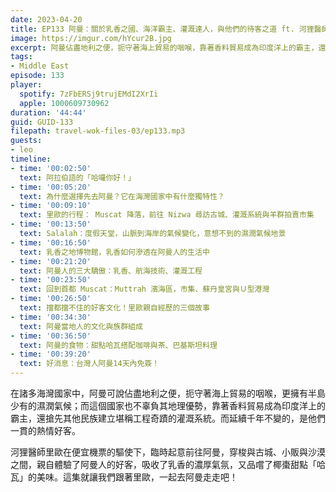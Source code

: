```yaml
---
date: 2023-04-20
title: EP133 阿曼：關於乳香之國、海洋霸主、灌溉達人，與他們的待客之道 ft. 河狸醫師 里歐
image: https://imgur.com/hYcur2B.jpg
excerpt: 阿曼佔盡地利之便，扼守著海上貿易的咽喉，靠著香料貿易成為印度洋上的霸主，還搶先其他民族建立堪稱工程奇蹟的灌溉系統。而延續千年不變的，是他們一貫的熱情好客。這集就讓我們跟著里歐，一起去阿曼走走吧！
tags:
- Middle East
episode: 133
player:
  spotify: 7zFbERSj9trujEMdI2XrIi
  apple: 1000609730962
duration: '44:44'
guid: GUID-133
filepath: travel-wok-files-03/ep133.mp3
guests:
- leo
timeline:
- time: '00:02:50'
  text: 阿拉伯語的「哈囉你好！」
- time: '00:05:20'
  text: 為什麼選擇先去阿曼？它在海灣國家中有什麼獨特性？
- time: '00:09:10'
  text: 里歐的行程： Muscat 降落，前往 Nizwa 尋訪古城、灌溉系統與羊群拍賣市集
- time: '00:13:50'
  text: Salalah：度假天堂，山脈到海岸的氣候變化，意想不到的濕潤氣候地景
- time: '00:16:50'
  text: 乳香之地博物館，乳香如何滲透在阿曼人的生活中
- time: '00:21:20'
  text: 阿曼人的三大驕傲：乳香、航海技術、灌溉工程
- time: '00:23:50'
  text: 回到首都 Muscat：Muttrah 濱海區，市集、蘇丹皇宮與Ｕ型港灣
- time: '00:26:50'
  text: 擋都擋不住的好客文化！里歐親自經歷的三個故事
- time: '00:34:30'
  text: 阿曼當地人的文化與族群組成
- time: '00:36:50'
  text: 阿曼的食物：甜點哈瓦搭配咖啡與茶、巴基斯坦料理
- time: '00:39:20'
  text: 好消息：台灣人阿曼14天內免簽！
---
```

在諸多海灣國家中，阿曼可說佔盡地利之便，扼守著海上貿易的咽喉，更擁有半島少有的濕潤氣候；而這個國家也不辜負其地理優勢，靠著香料貿易成為印度洋上的霸主，還搶先其他民族建立堪稱工程奇蹟的灌溉系統。而延續千年不變的，是他們一貫的熱情好客。

河狸醫師里歐在便宜機票的驅使下，臨時起意前往阿曼，穿梭與古城、小販與沙漠之間，親自體驗了阿曼人的好客，吸收了乳香的濃厚氣氛，又品嚐了椰棗甜點「哈瓦」的美味。這集就讓我們跟著里歐，一起去阿曼走走吧！

